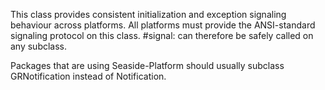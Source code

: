 This class provides consistent initialization and exception signaling behaviour across platforms. All platforms must provide the ANSI-standard signaling protocol on this class. #signal: can therefore be safely called on any subclass.

Packages that are using Seaside-Platform should usually subclass GRNotification instead of Notification.